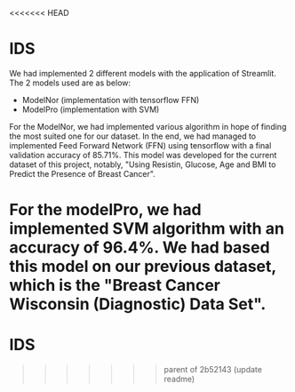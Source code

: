 <<<<<<< HEAD
# IDS

We had implemented 2 different models with the application of Streamlit. The 2 models used are as below:

- ModelNor (implementation with tensorflow FFN)
- ModelPro (implementation with SVM)

For the ModelNor, we had implemented various algorithm in hope of finding the most suited one for our dataset. In the end, we had managed to implemented Feed Forward Network (FFN) using tensorflow with a final validation accuracy of 85.71%. This model was developed for the current dataset of this project, notably, "Using Resistin, Glucose, Age and BMI to Predict the Presence of Breast Cancer".

For the modelPro, we had implemented SVM algorithm with an accuracy of 96.4%. We had based this model on our previous dataset, which is the "Breast Cancer Wisconsin (Diagnostic) Data Set".
=======
# IDS
>>>>>>> parent of 2b52143 (update readme)
